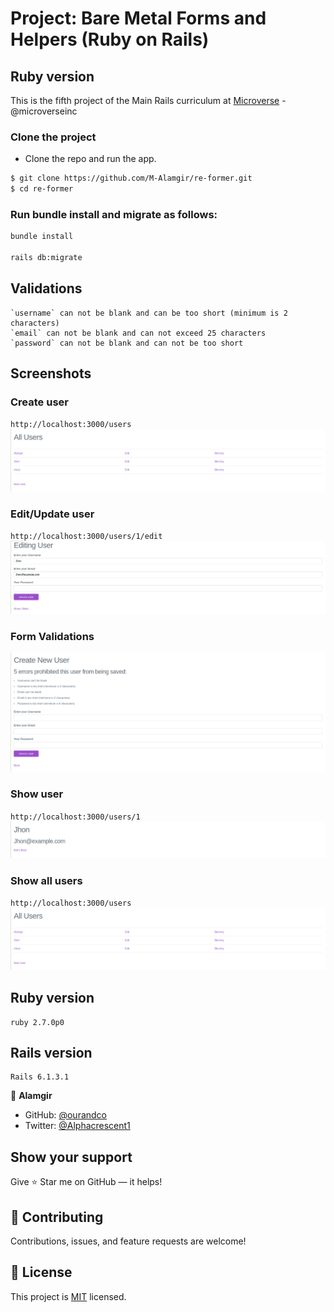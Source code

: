 # Project: Bare Metal Forms and Helpers (Ruby on Rails)

## Ruby version

This is the fifth project of the Main Rails curriculum at [Microverse](https://www.microverse.org/) - @microverseinc

### Clone the project

- Clone the repo and run the app.

```bash
$ git clone https://github.com/M-Alamgir/re-former.git
$ cd re-former

```

### Run bundle install and migrate as follows:

```bash
bundle install

rails db:migrate
```

## Validations

```
`username` can not be blank and can be too short (minimum is 2 characters)
`email` can not be blank and can not exceed 25 characters
`password` can not be blank and can not be too short

```

## Screenshots

### Create user

`http://localhost:3000/users`
![screenshot](app/assets/images/img-1.png)

### Edit/Update user

`http://localhost:3000/users/1/edit`
![screenshot](app/assets/images/img-4.png)

### Form Validations

![screenshot](app/assets/images/img-5.png)

### Show user

`http://localhost:3000/users/1`
![screenshot](app/assets/images/img-2.png)

### Show all users

`http://localhost:3000/users`
![screenshot](app/assets/images/img-1.png)

## Ruby version

    ruby 2.7.0p0

## Rails version

    Rails 6.1.3.1

👤 **Alamgir**

- GitHub: [@ourandco](https://github.com/ourandco)
- Twitter: [@Alphacrescent1](https://twitter.com/Alphacrescent1)

## Show your support

Give ⭐ Star me on GitHub — it helps!

## 🤝 Contributing

Contributions, issues, and feature requests are welcome!

## 📝 License

This project is [MIT](https://opensource.org/licenses/MIT) licensed. 